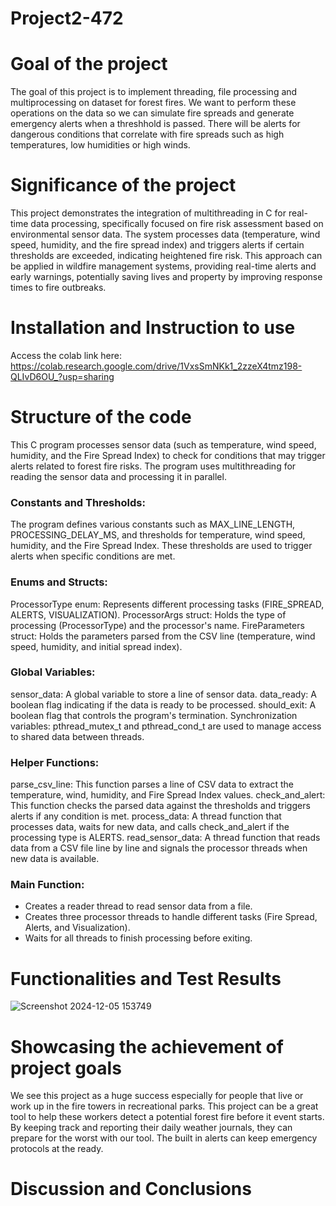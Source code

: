 # Project2-472

# Goal of the project

The goal of this project is to implement threading, file processing and multiprocessing on dataset for forest fires. We want to perform these operations on the data so we can simulate fire spreads and generate emergency alerts when a threshhold is passed. There will be alerts for dangerous conditions that correlate with fire spreads such as high temperatures, low humidities or high winds.

# Significance of the project

This project demonstrates the integration of multithreading in C for real-time data processing, specifically focused on fire risk assessment based on environmental sensor data. The system processes data (temperature, wind speed, humidity, and the fire spread index) and triggers alerts if certain thresholds are exceeded, indicating heightened fire risk. This approach can be applied in wildfire management systems, providing real-time alerts and early warnings, potentially saving lives and property by improving response times to fire outbreaks.

# Installation and Instruction to use
Access the colab link here:
https://colab.research.google.com/drive/1VxsSmNKk1_2zzeX4tmz198-QLIvD6OU_?usp=sharing

# Structure of the code
This C program processes sensor data (such as temperature, wind speed, humidity, and the Fire Spread Index) to check for conditions that may trigger alerts related to forest fire risks. The program uses multithreading for reading the sensor data and processing it in parallel.
### Constants and Thresholds:
The program defines various constants such as MAX_LINE_LENGTH, PROCESSING_DELAY_MS, and thresholds for temperature, wind speed, humidity, and the Fire Spread Index. These thresholds are used to trigger alerts when specific conditions are met.

### Enums and Structs:
ProcessorType enum: Represents different processing tasks (FIRE_SPREAD, ALERTS, VISUALIZATION).
ProcessorArgs struct: Holds the type of processing (ProcessorType) and the processor's name.
FireParameters struct: Holds the parameters parsed from the CSV line (temperature, wind speed, humidity, and initial spread index).

### Global Variables:
sensor_data: A global variable to store a line of sensor data.
data_ready: A boolean flag indicating if the data is ready to be processed.
should_exit: A boolean flag that controls the program's termination.
Synchronization variables: pthread_mutex_t and pthread_cond_t are used to manage access to shared data between threads.

### Helper Functions:
parse_csv_line: This function parses a line of CSV data to extract the temperature, wind, humidity, and Fire Spread Index values.
check_and_alert: This function checks the parsed data against the thresholds and triggers alerts if any condition is met.
process_data: A thread function that processes data, waits for new data, and calls check_and_alert if the processing type is ALERTS.
read_sensor_data: A thread function that reads data from a CSV file line by line and signals the processor threads when new data is available.

### Main Function:
- Creates a reader thread to read sensor data from a file.
- Creates three processor threads to handle different tasks (Fire Spread, Alerts, and Visualization).
- Waits for all threads to finish processing before exiting.

# Functionalities and Test Results
![Screenshot 2024-12-05 153749](https://github.com/user-attachments/assets/0ed82564-57da-4ad0-bd41-8df0dba58730)

# Showcasing the achievement of project goals
We see this project as a huge success especially for people that live or work up in the fire towers in recreational parks. This project can be a great tool to help these workers detect a potential forest fire before it event starts. By keeping track and reporting their daily weather journals, they can prepare for the worst with our tool. The built in alerts can keep emergency protocols at the ready.


# Discussion and Conclusions

